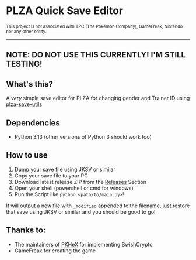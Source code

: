 # PLZA Quick Save Editor
<sub>This project is not associated with TPC (The Pokémon Company), GameFreak, Nintendo nor any other entity.</sub>

---

## NOTE: DO NOT USE THIS CURRENTLY! I'M STILL TESTING!

## What's this?
A *very* simple save editor for PLZA for changing gender and Trainer ID using [plza-save-utils](https://github.com/azalea-w/plza-save-utils)


## Dependencies
- Python 3.13 (other versions of Python 3 should work too)

## How to use

1. Dump your save file using JKSV or similar
2. Copy your save file to your PC
3. Download latest release ZIP from the [Releases](https://github.com/azalea-w/plza-qse/releases) Section
4. Open your shell (powershell or cmd for windows)
5. Run the Script like `python <path/to/main.py>`!

It will output a new file with `_modified` appended to the filename, just restore that save using JKSV or similar and you should be good to go! 

## Thanks to:
- The maintainers of [PKHeX](https://github.com/kwsch/PKHeX/) for implementing SwishCrypto
- GameFreak for creating the game

